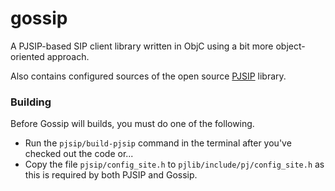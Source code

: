 gossip
======

A PJSIP-based SIP client library written in ObjC using a bit more object-oriented approach.

Also contains configured sources of the open source [PJSIP](http://www.pjsip.org/) library.

### Building

Before Gossip will builds, you must do one of the following.

* Run the `pjsip/build-pjsip` command in the terminal after you've checked out the code or...
* Copy the file `pjsip/config_site.h` to `pjlib/include/pj/config_site.h` as this is required by both PJSIP and Gossip.

